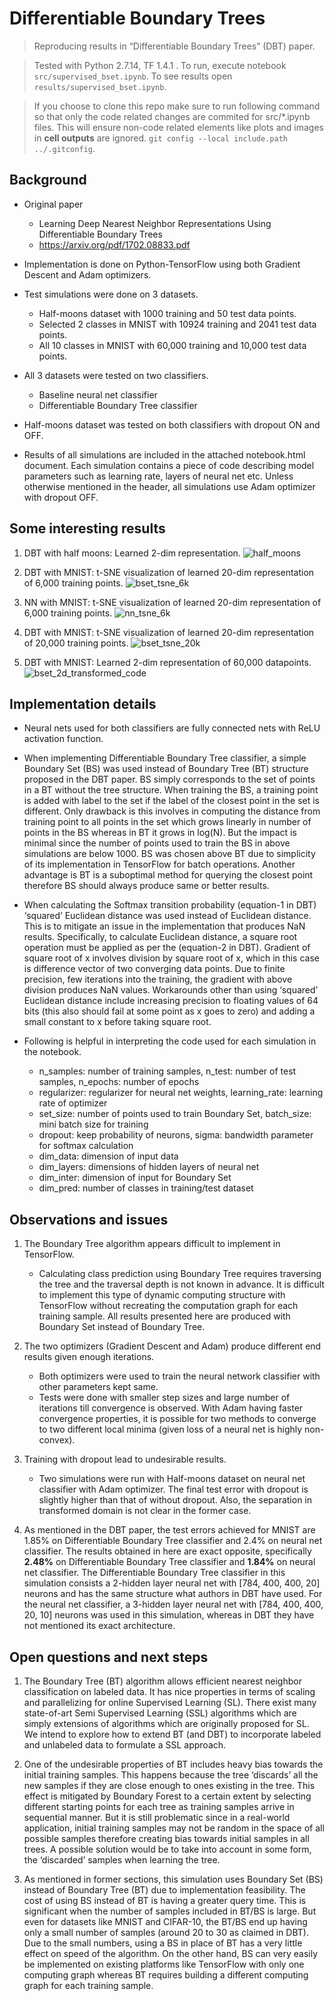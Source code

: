

# Differentiable Boundary Trees
> Reproducing results in “Differentiable Boundary Trees” (DBT) paper.

> Tested with Python 2.7.14, TF 1.4.1 . To run, execute notebook `src/supervised_bset.ipynb`. To see results open `results/supervised_bset.ipynb`.

> If you choose to clone this repo make sure to run following command so that only the code related changes are commited for src/\*.ipynb files. This will ensure non-code related elements like plots and images in **cell outputs** are ignored. `git config --local include.path ../.gitconfig`.


## Background

* Original paper
    * Learning Deep Nearest Neighbor Representations Using Differentiable Boundary Trees
    * https://arxiv.org/pdf/1702.08833.pdf

*	Implementation is done on Python-TensorFlow using both Gradient Descent and Adam optimizers.

*	Test simulations were done on 3 datasets.
    * Half-moons dataset with 1000 training and 50 test data points.
    * Selected 2 classes in MNIST with 10924 training and 2041 test data points.
    * All 10 classes in MNIST with 60,000 training and 10,000 test data points.

*	All 3 datasets were tested on two classifiers.
    *	Baseline neural net classifier
    *	Differentiable Boundary Tree classifier
  
*	Half-moons dataset was tested on both classifiers with dropout ON and OFF.

*	Results of all simulations are included in the attached notebook.html document. Each simulation contains a piece of code describing model parameters such as learning rate, layers of neural net etc. Unless otherwise mentioned in the header, all simulations use Adam optimizer with dropout OFF.

## Some interesting results
1. DBT with half moons: Learned 2-dim representation.
![half_moons](results/half_moons.png)

2. DBT with MNIST: t-SNE visualization of learned 20-dim representation of 6,000 training points.
![bset_tsne_6k](results/bset_tsne_6k.png)

3. NN with MNIST: t-SNE visualization of learned 20-dim representation of 6,000 training points.
![nn_tsne_6k](results/nn_tsne_6k.png)

4. DBT with MNIST: t-SNE visualization of learned 20-dim representation of 20,000 training points.
![bset_tsne_20k](results/bset_tsne_20k.png)

5. DBT with MNIST: Learned 2-dim representation of 60,000 datapoints.
![bset_2d_transformed_code](results/bset_2d_transformed_code.png)



## Implementation details
*	Neural nets used for both classifiers are fully connected nets with ReLU activation function.

*	When implementing Differentiable Boundary Tree classifier, a simple Boundary Set (BS) was used instead of Boundary Tree (BT) structure proposed in the DBT paper. BS simply corresponds to the set of points in a BT without the tree structure. When training the BS, a training point is added with label to the set if the label of the closest point in the set is different. Only drawback is this involves in computing the distance from training point to all points in the set which grows linearly in number of points in the BS whereas in BT it grows in log(N). But the impact is minimal since the number of points used to train the BS in above simulations are below 1000. BS was chosen above BT due to simplicity of its implementation in TensorFlow for batch operations. Another advantage is BT is a suboptimal method for querying the closest point therefore BS should always produce same or better results.

*	When calculating the Softmax transition probability (equation-1 in DBT) ‘squared’ Euclidean distance was used instead of Euclidean distance. This is to mitigate an issue in the implementation that produces NaN results. Specifically, to calculate Euclidean distance, a square root operation must be applied as per the (equation-2 in DBT). Gradient of square root of x involves division by square root of x, which in this case is difference vector of two converging data points. Due to finite precision, few iterations into the training, the gradient with above division produces NaN values. Workarounds other than using ‘squared’ Euclidean distance include increasing precision to floating values of 64 bits (this also should fail at some point as x goes to zero) and adding a small constant to x before taking square root.

*	Following is helpful in interpreting the code used for each simulation in the notebook.
    *	n_samples: number of training samples, n_test: number of test samples, n_epochs: number of epochs
    *	regularizer: regularizer for neural net weights, learning_rate: learning rate of optimizer
    *	set_size: number of points used to train Boundary Set, batch_size: mini batch size for training
    *	dropout: keep probability of neurons, sigma: bandwidth parameter for softmax calculation
    *	dim_data: dimension of input data
    *	dim_layers: dimensions of hidden layers of neural net
    *	dim_inter: dimension of input for Boundary Set
    *	dim_pred: number of classes in training/test dataset


## Observations and issues
1.	The Boundary Tree algorithm appears difficult to implement in TensorFlow.
    *	Calculating class prediction using Boundary Tree requires traversing the tree and the traversal depth is not known in advance. It is difficult to implement this type of dynamic computing structure with TensorFlow without recreating the computation graph for each training sample. All results presented here are produced with Boundary Set instead of Boundary Tree.

2.	The two optimizers (Gradient Descent and Adam) produce different end results given enough iterations.
    *	Both optimizers were used to train the neural network classifier with other parameters kept same.
    *	Tests were done with smaller step sizes and large number of iterations till convergence is observed. With Adam having faster convergence properties, it is possible for two methods to converge to two different local minima (given loss of a neural net is highly non-convex).

3.	Training with dropout lead to undesirable results.
      * Two simulations were run with Half-moons dataset on neural net classifier with Adam optimizer. The final test error with dropout is slightly higher than that of without dropout. Also, the separation in transformed domain is not clear in the former case.

4.	As mentioned in the DBT paper, the test errors achieved for MNIST are 1.85% on Differentiable Boundary Tree classifier and 2.4% on neural net classifier. The results obtained in here are exact opposite, specifically **2.48%** on Differentiable Boundary Tree classifier and **1.84%** on neural net classifier. The Differentiable Boundary Tree classifier in this simulation consists a 2-hidden layer neural net with [784, 400, 400, 20] neurons and has the same structure what authors in DBT have used. For the neural net classifier, a 3-hidden layer neural net with [784, 400, 400, 20, 10] neurons was used in this simulation, whereas in DBT they have not mentioned its exact architecture.


## Open questions and next steps
1.	The Boundary Tree (BT) algorithm allows efficient nearest neighbor classification on labeled data. It has nice properties in terms of scaling and parallelizing for online Supervised Learning (SL). There exist many state-of-art Semi Supervised Learning (SSL) algorithms which are simply extensions of algorithms which are originally proposed for SL. We intend to explore how to extend BT (and DBT) to incorporate labeled and unlabeled data to formulate a SSL approach.

2.	One of the undesirable properties of BT includes heavy bias towards the initial training samples. This happens because the tree ‘discards’ all the new samples if they are close enough to ones existing in the tree. This effect is mitigated by Boundary Forest to a certain extent by selecting different starting points for each tree as training samples arrive in sequential manner. But it is still problematic since in a real-world application, initial training samples may not be random in the space of all possible samples therefore creating bias towards initial samples in all trees. A possible solution would be to take into account in some form, the ‘discarded’ samples when learning the tree.

3.	As mentioned in former sections, this simulation uses Boundary Set (BS) instead of Boundary Tree (BT) due to implementation feasibility. The cost of using BS instead of BT is having a greater query time. This is significant when the number of samples included in BT/BS is large. But even for datasets like MNIST and CIFAR-10, the BT/BS end up having only a small number of samples (around 20 to 30 as claimed in DBT). Due to the small numbers, using a BS in place of BT has a very little effect on speed of the algorithm. On the other hand, BS can very easily be implemented on existing platforms like TensorFlow with only one computing graph whereas BT requires building a different computing graph for each training sample.
